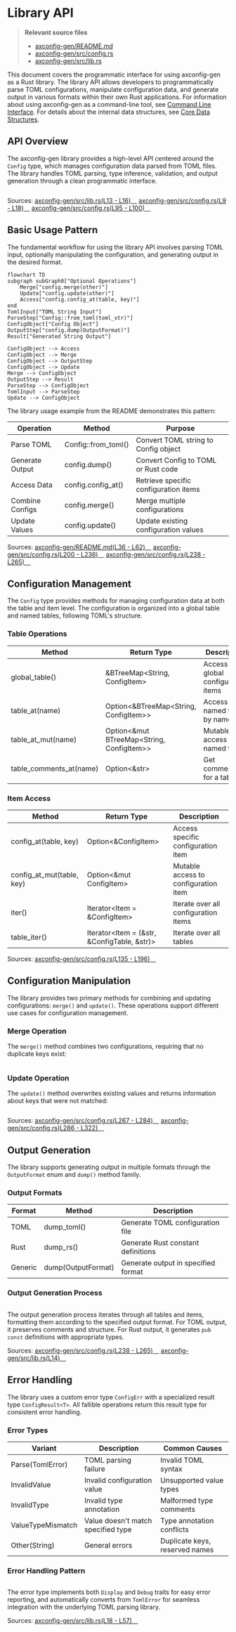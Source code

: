 # Library API

> **Relevant source files**
> * [axconfig-gen/README.md](https://github.com/arceos-org/axconfig-gen/blob/99357274/axconfig-gen/README.md)
> * [axconfig-gen/src/config.rs](https://github.com/arceos-org/axconfig-gen/blob/99357274/axconfig-gen/src/config.rs)
> * [axconfig-gen/src/lib.rs](https://github.com/arceos-org/axconfig-gen/blob/99357274/axconfig-gen/src/lib.rs)

This document covers the programmatic interface for using axconfig-gen as a Rust library. The library API allows developers to programmatically parse TOML configurations, manipulate configuration data, and generate output in various formats within their own Rust applications. For information about using axconfig-gen as a command-line tool, see [Command Line Interface](/arceos-org/axconfig-gen/2.1-command-line-interface). For details about the internal data structures, see [Core Data Structures](/arceos-org/axconfig-gen/2.2.1-core-data-structures).

## API Overview

The axconfig-gen library provides a high-level API centered around the `Config` type, which manages configuration data parsed from TOML files. The library handles TOML parsing, type inference, validation, and output generation through a clean programmatic interface.

```

```

Sources: [axconfig-gen/src/lib.rs(L13 - L16)&emsp;](https://github.com/arceos-org/axconfig-gen/blob/99357274/axconfig-gen/src/lib.rs#L13-L16) [axconfig-gen/src/config.rs(L9 - L18)&emsp;](https://github.com/arceos-org/axconfig-gen/blob/99357274/axconfig-gen/src/config.rs#L9-L18) [axconfig-gen/src/config.rs(L95 - L100)&emsp;](https://github.com/arceos-org/axconfig-gen/blob/99357274/axconfig-gen/src/config.rs#L95-L100)

## Basic Usage Pattern

The fundamental workflow for using the library API involves parsing TOML input, optionally manipulating the configuration, and generating output in the desired format.

```mermaid
flowchart TD
subgraph subGraph0["Optional Operations"]
    Merge["config.merge(other)"]
    Update["config.update(other)"]
    Access["config.config_at(table, key)"]
end
TomlInput["TOML String Input"]
ParseStep["Config::from_toml(toml_str)"]
ConfigObject["Config Object"]
OutputStep["config.dump(OutputFormat)"]
Result["Generated String Output"]

ConfigObject --> Access
ConfigObject --> Merge
ConfigObject --> OutputStep
ConfigObject --> Update
Merge --> ConfigObject
OutputStep --> Result
ParseStep --> ConfigObject
TomlInput --> ParseStep
Update --> ConfigObject
```

The library usage example from the README demonstrates this pattern:

|Operation|Method|Purpose|
| --- | --- | --- |
|Parse TOML|Config::from_toml()|Convert TOML string to Config object|
|Generate Output|config.dump()|Convert Config to TOML or Rust code|
|Access Data|config.config_at()|Retrieve specific configuration items|
|Combine Configs|config.merge()|Merge multiple configurations|
|Update Values|config.update()|Update existing configuration values|

Sources: [axconfig-gen/README.md(L36 - L62)&emsp;](https://github.com/arceos-org/axconfig-gen/blob/99357274/axconfig-gen/README.md#L36-L62) [axconfig-gen/src/config.rs(L200 - L236)&emsp;](https://github.com/arceos-org/axconfig-gen/blob/99357274/axconfig-gen/src/config.rs#L200-L236) [axconfig-gen/src/config.rs(L238 - L265)&emsp;](https://github.com/arceos-org/axconfig-gen/blob/99357274/axconfig-gen/src/config.rs#L238-L265)

## Configuration Management

The `Config` type provides methods for managing configuration data at both the table and item level. The configuration is organized into a global table and named tables, following TOML's structure.

### Table Operations

|Method|Return Type|Description|
| --- | --- | --- |
|global_table()|&BTreeMap<String, ConfigItem>|Access global configuration items|
|table_at(name)|Option<&BTreeMap<String, ConfigItem>>|Access named table by name|
|table_at_mut(name)|Option<&mut BTreeMap<String, ConfigItem>>|Mutable access to named table|
|table_comments_at(name)|Option<&str>|Get comments for a table|

### Item Access

|Method|Return Type|Description|
| --- | --- | --- |
|config_at(table, key)|Option<&ConfigItem>|Access specific configuration item|
|config_at_mut(table, key)|Option<&mut ConfigItem>|Mutable access to configuration item|
|iter()|Iterator<Item = &ConfigItem>|Iterate over all configuration items|
|table_iter()|Iterator<Item = (&str, &ConfigTable, &str)>|Iterate over all tables|

Sources: [axconfig-gen/src/config.rs(L135 - L196)&emsp;](https://github.com/arceos-org/axconfig-gen/blob/99357274/axconfig-gen/src/config.rs#L135-L196)

## Configuration Manipulation

The library provides two primary methods for combining and updating configurations: `merge()` and `update()`. These operations support different use cases for configuration management.

### Merge Operation

The `merge()` method combines two configurations, requiring that no duplicate keys exist:

```

```

### Update Operation

The `update()` method overwrites existing values and returns information about keys that were not matched:

```

```

Sources: [axconfig-gen/src/config.rs(L267 - L284)&emsp;](https://github.com/arceos-org/axconfig-gen/blob/99357274/axconfig-gen/src/config.rs#L267-L284) [axconfig-gen/src/config.rs(L286 - L322)&emsp;](https://github.com/arceos-org/axconfig-gen/blob/99357274/axconfig-gen/src/config.rs#L286-L322)

## Output Generation

The library supports generating output in multiple formats through the `OutputFormat` enum and `dump()` method family.

### Output Formats

|Format|Method|Description|
| --- | --- | --- |
|TOML|dump_toml()|Generate TOML configuration file|
|Rust|dump_rs()|Generate Rust constant definitions|
|Generic|dump(OutputFormat)|Generate output in specified format|

### Output Generation Process

```

```

The output generation process iterates through all tables and items, formatting them according to the specified output format. For TOML output, it preserves comments and structure. For Rust output, it generates `pub const` definitions with appropriate types.

Sources: [axconfig-gen/src/config.rs(L238 - L265)&emsp;](https://github.com/arceos-org/axconfig-gen/blob/99357274/axconfig-gen/src/config.rs#L238-L265) [axconfig-gen/src/lib.rs(L14)&emsp;](https://github.com/arceos-org/axconfig-gen/blob/99357274/axconfig-gen/src/lib.rs#L14-L14)

## Error Handling

The library uses a custom error type `ConfigErr` with a specialized result type `ConfigResult<T>`. All fallible operations return this result type for consistent error handling.

### Error Types

|Variant|Description|Common Causes|
| --- | --- | --- |
|Parse(TomlError)|TOML parsing failure|Invalid TOML syntax|
|InvalidValue|Invalid configuration value|Unsupported value types|
|InvalidType|Invalid type annotation|Malformed type comments|
|ValueTypeMismatch|Value doesn't match specified type|Type annotation conflicts|
|Other(String)|General errors|Duplicate keys, reserved names|

### Error Handling Pattern

```

```

The error type implements both `Display` and `Debug` traits for easy error reporting, and automatically converts from `TomlError` for seamless integration with the underlying TOML parsing library.

Sources: [axconfig-gen/src/lib.rs(L18 - L57)&emsp;](https://github.com/arceos-org/axconfig-gen/blob/99357274/axconfig-gen/src/lib.rs#L18-L57)